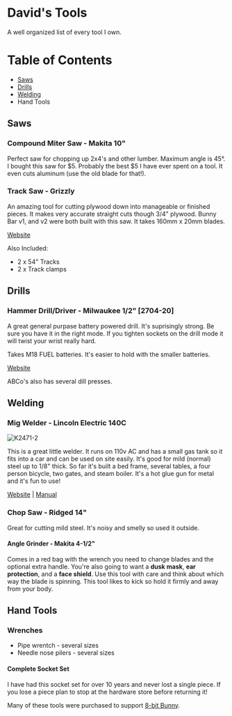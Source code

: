 # David's Tools
A well organized list of every tool I own.

# Table of Contents

* [Saws](#saws)
* [Drills](#drills)
* [Welding](#welding)
* Hand Tools


## Saws

### Compound Miter Saw - Makita 10"

Perfect saw for chopping up 2x4's and other lumber. Maximum angle is 45°. I bought this saw for $5. Probably the best $5 I have ever spent on a tool. It even cuts aluminum (use the old blade for that!). 

### Track Saw - Grizzly

An amazing tool for cutting plywood down into manageable or finished pieces. It makes very accurate straight cuts though 3/4" plywood. Bunny Bar v1, and v2 were both built with this saw. It takes 160mm x 20mm blades.

[Website](http://www.grizzly.com/products/T25552?utm_campaign=zPage&utm_source=grizzly.com)

Also Included:
* 2 x 54" Tracks
* 2 x Track clamps


## Drills

### Hammer Drill/Driver - Milwaukee 1/2" [2704-20]

A great general purpase battery powered drill. It's suprisingly strong. Be sure you have it in the right mode. If you tighten sockets on the drill mode it will twist your wrist really hard.

Takes M18 FUEL batteries. It's easier to hold with the smaller batteries.

[Website](https://www.milwaukeetool.com/power-tools/cordless/2704-20)

ABCo's also has several dill presses.

## Welding

### Mig Welder - Lincoln Electric 140C
![K2471-2](http://assets.lincolnelectric.com/assets/global/Products/K2471-2/300x300.jpg)

This is a great little welder. It runs on 110v AC and has a small gas tank so it fits into a car and can be used on site easily. It's good for mild (normal) steel up to 1/8" thick. So far it's built a bed frame, several tables, a four person bicycle, two gates, and steam boiler. It's a hot glue gun for metal and it's fun to use!

[Website](http://www.lincolnelectric.com/en-us/Equipment/Pages/product.aspx?product=K2471-2(LincolnElectric)) | [Manual](http://www.lincolnelectric.com/assets/servicenavigator-public/lincoln3/imt10099.pdf)

### Chop Saw - Ridged 14"

Great for cutting mild steel. It's noisy and smelly so used it outside.

#### Angle Grinder - Makita 4-1/2"

Comes in a red bag with the wrench you need to change blades and the optional extra handle. You're also going to want a **dusk mask**, **ear protection**, and a **face shield**. Use this tool with care and think about which way the blade is spinning. This tool likes to kick so hold it firmly and away from your body.


## Hand Tools


### Wrenches

* Pipe wrentch - several sizes
* Needle nose pilers - several sizes

#### Complete Socket Set

I have had this socket set for over 10 years and never lost a single piece. If you lose a piece plan to stop at the hardware store before returning it!


Many of these tools were purchased to support [8-bit Bunny](https://www.facebook.com/groups/8bitbunnybar/).
